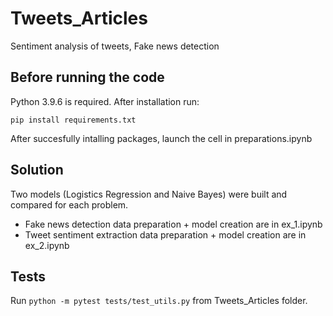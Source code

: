 # Tweets_Articles
Sentiment analysis of tweets, Fake news detection

## Before running the code
Python 3.9.6 is required. After installation run:
```
pip install requirements.txt
```
After succesfully intalling packages, launch the cell in preparations.ipynb

## Solution
Two models (Logistics Regression and Naive Bayes) were built and compared for each problem.
- Fake news detection data preparation + model creation are in ex_1.ipynb
- Tweet sentiment extraction data preparation + model creation are in ex_2.ipynb

## Tests
Run ``` python -m pytest tests/test_utils.py ``` from Tweets_Articles folder.
